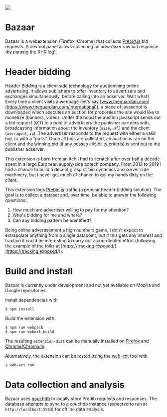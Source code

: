 ![](https://github.com/gmodena/header-snooping/workflows/build/badge.svg)

# Bazaar

Bazaar is a webextension (Firefox, Chrome) that collects [Prebid.js](http://prebidjs.com) bid requests. A devtool panel allows collecting an advertiser raw bid response (by parsing the XHR log). 

# Header bidding

Header Bidding is a client side technology for auctionining online advertising. It allows publishers to offer inventory
to advertisers and exchanges simultaneously, before calling into an adserver. Wait what?
Every time a client visits a webpage (let's say [www.theguardian.com](https://www.theguardian.com/international)), a piece of javascript
is downloaded which executes an auction for properties the site would like to monetize (banners, video).
Under the hood the auction javascript sends out a bid request (`GET`) to a pool of advertisers the publisher partners with, broadcasting
information about the inventory (`size`, `url`) and the client (`useragent`, `ip`). The advertiser responds to the request with
either a valid bid, or with a "pass". Once all bids are collected, an auction is ran on the client and the winning bid (if any passes eligibility criteria) is sent out to the publisher adserver.

This extension is born from an itch I had to scratch after over half a decade spent in a large European supply-side adtech company. From 2012 to 2019 I had a chance to build a decent grasp of bid dynamics and server side machinery, but I never
got much of chance to get my hands dirty on the client.

This extension logs [Prebid.js](https://prebid.org/) traffic (a popular header bidding solution). The goal is to collect a dataset and, over time, be able to answer the following questions:

1. How much are advertiser willing to pay for my attention?
2. Who's bidding for me and where?
3. Can any bidding pattern be identified?

Being online advertisement a high numbers game, I don't expect to extrapolate anything from a single datapoint, but if this gets
any interest and traction it could be interesting to carry out a coordinated effort (following the example of the folks at [https://tracking.exposed/](https://tracking.exposed/)).

# Build and install

Bazaar is currently under development and not yet available on Mozilla and Google repositories. 

Install dependencies with
```
$ npm install
```

Build the extension with:

```
$ npm run webpack
$ npm run webext-build
```

The resulting `estension-dist` can be manually installed on [Firefox]() and [Chrome/Chromium]().

Alternatively, the extension can be tested using the [web-ext](https://github.com/mozilla/web-ext) tool with
```
$ web-ext run
```

# Data collection and analysis
Bazaar uses [pouchdb](https://pouchdb.com/) to locally store Predib requests and responses. The database attempts to sync to a couchdb instance (expected to run at `http://localhost:5984`) for offline data analysis.